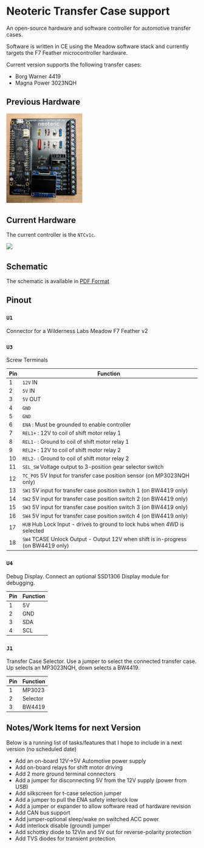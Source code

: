 # Neoteric Transfer Case support

An open-source hardware and software controller for automotive transfer cases.

Software is written in CE using the Meadow software stack and currently targets the F7 Feather microcontroller hardware.

Current version supports the following transfer cases:

- Borg Warner 4419
- Magna Power 3023NQH

## Previous Hardware

<img src="doc/v1b/NTCv1b.jpg" width=200 />

## Current Hardware

The current controller is the `NTCv1c`.  

![](doc/v1b/NTCv1c.jpg)

## Schematic

The schematic is available in [PDF Format](doc/v1b/schematic_NTCC_v1b.pdf)

## Pinout

### `U1`  
Connector for a Wilderness Labs Meadow F7 Feather v2

### `U3` 
Screw Terminals

| Pin | Function |
| --- | --- |
| 1 | `12V` IN |
| 2 | `5V` IN |
| 3 | `5V` OUT |
| 4 | `GND` |
| 5 | `GND` |
| 6 | `ENA` : Must be grounded to enable controller |
| 7 | `REL1+` : 12V to coil of shift motor relay 1 |
| 8 | `REL1-` : Ground to coil of shift motor relay 1 |
| 9 | `REL2+` : 12V to coil of shift motor relay 2 |
| 10 | `REL2-` : Ground to coil of shift motor relay 2 |
| 11 | `SEL_SW` Voltage output to 3-position gear selector switch |
| 12 | `TC_POS` 5V Input for transfer case position sensor (on MP3023NQH only) |
| 13 | `SW1` 5V input for transfer case position switch 1 (on BW4419 only) |
| 14 | `SW2` 5V input for transfer case position switch 2 (on BW4419 only) |
| 15 | `SW3` 5V input for transfer case position switch 3 (on BW4419 only) |
| 16 | `SW4` 5V input for transfer case position switch 4 (on BW4419 only) |
| 17 | `HUB` Hub Lock Input - drives to ground to lock hubs when 4WD is selected |
| 18 | `SW4` TCASE Unlock Output - Output 12V when shift is in-progress (on BW4419 only) |


### `U4` 
Debug Display.  Connect an optional SSD1306 Display module for debugging.

| Pin | Function |
| --- | --- |
| 1 | 5V |
| 2 | GND |
| 3 | SDA |
| 4 | SCL |

### `J1`
Transfer Case Selector.  Use a jumper to select the connected transfer case.  Up selects an MP3023NQH, down selects a BW4419.

| Pin | Function |
| --- | --- |
| 1 | MP3023 |
| 2 | Selector |
| 3 | BW4419 |

## Notes/Work Items for next Version

Below is a running list of tasks/features that I hope to include in a next version (no scheduled date)

- Add an on-board 12V->5V Automotive power supply
- Add on-board relays for shift motor driving 
- Add 2 more ground terminal connectors
- Add a jumper for disconnecting 5V from the 12V supply (power from USB)
- Add silkscreen for t-case selection jumper
- Add a jumper to pull the ENA safety interlock low
- Add a jumper or expander to allow software read of hardware revision 
- Add CAN bus support
- Add jumper-optional sleep/wake on switched ACC power
- Add interlock disable (ground) jumper
- Add schottky diode to 12Vin and 5V out for reverse-polarity protection
- Add TVS diodes for transient protection